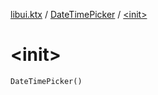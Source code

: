 [libui.ktx](../index.md) / [DateTimePicker](index.md) / [&lt;init&gt;](./-init-.md)

# &lt;init&gt;

`DateTimePicker()`